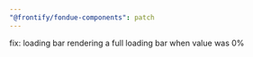 ```yaml
---
"@frontify/fondue-components": patch
---
```


fix: loading bar rendering a full loading bar when value was 0%
